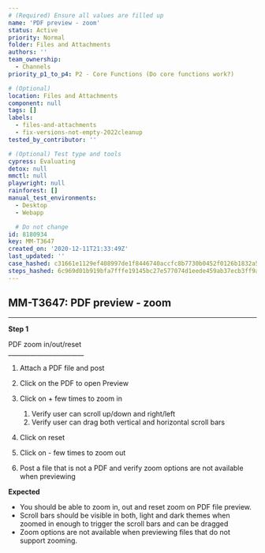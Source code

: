 ```yaml
---
# (Required) Ensure all values are filled up
name: 'PDF preview - zoom'
status: Active
priority: Normal
folder: Files and Attachments
authors: ''
team_ownership:
  - Channels
priority_p1_to_p4: P2 - Core Functions (Do core functions work?)

# (Optional)
location: Files and Attachments
component: null
tags: []
labels:
  - files-and-attachments
  - fix-versions-not-empty-2022cleanup
tested_by_contributor: ''

# (Optional) Test type and tools
cypress: Evaluating
detox: null
mmctl: null
playwright: null
rainforest: []
manual_test_environments:
  - Desktop
  - Webapp

  # Do not change
id: 8180934
key: MM-T3647
created_on: '2020-12-11T21:33:49Z'
last_updated: ''
case_hashed: c31661e1129ef408997de1f8446740accfc8b7730b0452f0126b1832a5d460825a942f5f4134210c59813dc5ecba881f
steps_hashed: 6c969d01b919bfa7fffe19145bc27e577074d1eede459ab37ecb3ff9ad1b1aad294ef0bb8c8a6583bbc86d8e8ef50177
---
```


<!-- (Auto-generated) Based on frontmatter's "key" and "name" -->

## MM-T3647: PDF preview - zoom

---

**Step 1**

PDF zoom in/out/reset\
\_\_\_\_\_\_\_\_\_\_\_\_\_\_\_\_\_\_\_\_\_\_\_\_

1. Attach a PDF file and post

2. Click on the PDF to open Preview

3. Click on + few times to zoom in

   1. Verify user can scroll up/down and right/left
   2. Verify user can drag both vertical and horizontal scroll bars

4. Click on reset

5. Click on - few times to zoom out

6. Post a file that is not a PDF and verify zoom options are not available when previewing

**Expected**

- You should be able to zoom in, out and reset zoom on PDF file preview.
- Scroll bars should be visible in both, light and dark themes when zoomed in enough to trigger the scroll bars and can be dragged
- Zoom options are not available when previewing files that do not support zooming.
